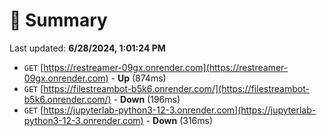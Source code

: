 # 📖 Summary
Last updated: **6/28/2024, 1:01:24 PM**

- `GET` [https://restreamer-09gx.onrender.com](https://restreamer-09gx.onrender.com) - **Up** (874ms)
- `GET` [https://filestreambot-b5k6.onrender.com/](https://filestreambot-b5k6.onrender.com/) - **Down** (196ms)
- `GET` [https://jupyterlab-python3-12-3.onrender.com](https://jupyterlab-python3-12-3.onrender.com) - **Down** (316ms)
